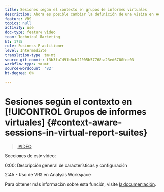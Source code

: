 ```yaml
---
title: Sesiones según el contexto en grupos de informes virtuales
description: Ahora es posible cambiar la definición de una visita en Adobe Analytics de forma no destructiva mediante un grupo de informes virtuales. Le mostramos cómo hacerlo y las diferentes opciones disponibles.
feature: VRS
topics: null
activity: use
doc-type: feature video
team: Technical Marketing
kt: 1775
role: Business Practitioner
level: Intermediate
translation-type: tm+mt
source-git-commit: f3b3fa7d91b0cb21005b57768ca23ed6700fcc03
workflow-type: tm+mt
source-wordcount: '82'
ht-degree: 0%

---
```



# Sesiones según el contexto en [!UICONTROL Grupos de informes virtuales] {#context-aware-sessions-in-virtual-report-suites}

>[!VIDEO](https://video.tv.adobe.com/v/23545/?quality=12)

Secciones de este vídeo:

0:00: Descripción general de características y configuración

2:45 - Uso de VRS en Analysis Workspace

Para obtener más información sobre esta función, visite [la documentación](https://marketing.adobe.com/resources/help/en_US/reference/vrs-mobile-visit-processing.html).
